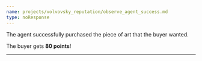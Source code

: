 ```yaml
---
name: projects/volvovsky_reputation/observe_agent_success.md
type: noResponse
---
```


The agent successfully purchased the piece of art that the buyer wanted.

The buyer gets **80 points**!

---

